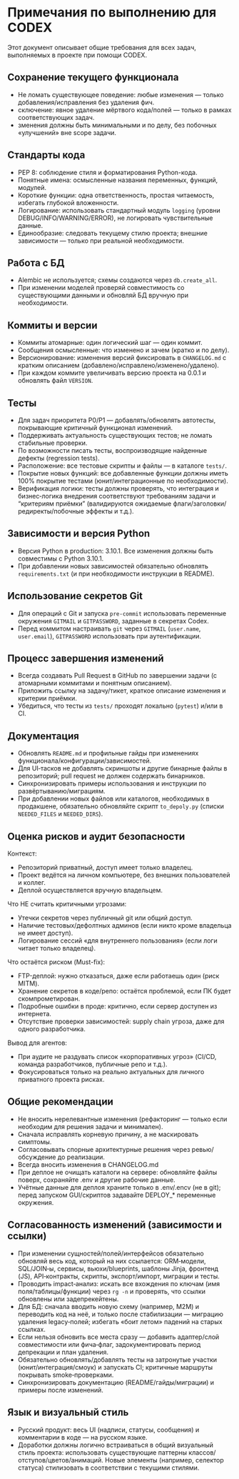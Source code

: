 # Примечания по выполнению для CODEX

Этот документ описывает общие требования для всех задач, выполняемых в проекте при помощи CODEX.

## Сохранение текущего функционала

- Не ломать существующее поведение: любые изменения — только добавления/исправления без удаления фич.
- сключение: явное удаление мёртвого кода/полей — только в рамках соответствующих задач.
- зменения должны быть минимальными и по делу, без побочных «улучшений» вне scope задачи.

## Стандарты кода

- PEP 8: соблюдение стиля и форматирования Python-кода.
- Понятные имена: осмысленные названия переменных, функций, модулей.
- Короткие функции: одна ответственность, простая читаемость, избегать глубокой вложенности.
- Логирование: использовать стандартный модуль `logging` (уровни DEBUG/INFO/WARNING/ERROR), не логировать чувствительные данные.
- Единообразие: следовать текущему стилю проекта; внешние зависимости — только при реальной необходимости.

## Работа с БД

- Alembic не используется; схемы создаются через `db.create_all`.
- При изменении моделей проверяй совместимость со существующими данными и обновляй БД вручную при необходимости.

## Коммиты и версии

- Коммиты атомарные: один логический шаг — один коммит.
- Сообщения осмысленные: что изменено и зачем (кратко и по делу).
- Версионирование: изменения версий фиксировать в `CHANGELOG.md` с кратким описанием (добавлено/исправлено/изменено/удалено).
- При каждом коммите увеличивать версию проекта на 0.0.1 и обновлять файл `VERSION`.

## Тесты

- Для задач приоритета P0/P1 — добавлять/обновлять автотесты, покрывающие критичный функционал изменений.
- Поддерживать актуальность существующих тестов; не ломать стабильные проверки.
- По возможности писать тесты, воспроизводящие найденные дефекты (regression tests).
- Расположение: все тестовые скрипты и файлы — в каталоге `tests/`.
- Покрытие новых функций: все добавленные функции должны иметь 100% покрытие тестами (юнит/интеграционные по необходимости).
- Верификация логики: тесты должны проверять, что интеграция и бизнес‑логика внедрения соответствуют требованиям задачи и “критериям приёмки” (валидируются ожидаемые флаги/заголовки/редиректы/побочные эффекты и т.д.).

## Зависимости и версия Python

- Версия Python в production: 3.10.1. Все изменения должны быть совместимы с Python 3.10.1.
- При добавлении новых зависимостей обязательно обновлять `requirements.txt` (и при необходимости инструкции в README).

## Использование секретов Git

- Для операций с Git и запуска `pre-commit` использовать переменные окружения `GITMAIL` и `GITPASSWORD`, заданные в секретах Codex.
- Перед коммитом настраивать `git` через `GITMAIL` (`user.name`, `user.email`), `GITPASSWORD` использовать при аутентификации.

## Процесс завершения изменений

- Всегда создавать Pull Request в GitHub по завершении задачи (с атомарными коммитами и понятным описанием).
- Приложить ссылку на задачу/тикет, краткое описание изменения и критерии приёмки.
- Убедиться, что тесты из `tests/` проходят локально (`pytest`) и/или в CI.

## Документация

- Обновлять `README.md` и профильные гайды при изменениях функционала/конфигурации/зависимостей.
- Для UI‑тасков не добавлять скриншоты и другие бинарные файлы в репозиторий; pull request не должен содержать бинарников.
- Синхронизировать примеры использования и инструкции по развёртыванию/миграциям.
- При добавлении новых файлов или каталогов, необходимых в продакшене, обязательно обновляйте скрипт `to_depoly.py` (списки `NEEDED_FILES` и `NEEDED_DIRS`).

## Оценка рисков и аудит безопасности

Контекст:

- Репозиторий приватный, доступ имеет только владелец.
- Проект ведётся на личном компьютере, без внешних пользователей и коллег.
- Деплой осуществляется вручную владельцем.

Что НЕ считать критичными угрозами:

- Утечки секретов через публичный git или общий доступ.
- Наличие тестовых/дефолтных админов (если никто кроме владельца не имеет доступ).
- Логирование сессий «для внутреннего пользования» (если логи читает только владелец).

Что остаётся риском (Must-fix):

- FTP-деплой: нужно отказаться, даже если работаешь один (риск MITM).
- Хранение секретов в коде/репо: остаётся проблемой, если ПК будет скомпрометирован.
- Подробные ошибки в проде: критично, если сервер доступен из интернета.
- Отсутствие проверки зависимостей: supply chain угроза, даже для одного разработчика.

Вывод для агентов:

- При аудите не раздувать список «корпоративных угроз» (CI/CD, команда разработчиков, публичные репо и т.д.).
- Фокусироваться только на реально актуальных для личного приватного проекта рисках.

## Общие рекомендации

- Не вносить нерелевантные изменения (рефакторинг — только если необходим для решения задачи и минимален).
- Сначала исправлять корневую причину, а не маскировать симптомы.
- Согласовывать спорные архитектурные решения через ревью/обсуждение до реализации.
- Всегда вносить изменения в CHANGELOG.md
- При деплое не очищать каталоги на сервере: обновляйте файлы поверх, сохраняйте .env и другие рабочие данные.
- Учётные данные для деплоя храните только в .env/.encv (не в git); перед запуском GUI/скриптов задавайте DEPLOY\_\* переменные окружения.

## Согласованность изменений (зависимости и ссылки)

- При изменении сущностей/полей/интерфейсов обязательно обновляй весь код, который на них ссылается: ORM‑модели, SQL/JOIN‑ы, сервисы, вьюхи/blueprints, шаблоны Jinja, фронтенд (JS), API‑контракты, скрипты, экспорт/импорт, миграции и тесты.
- Проводить impact‑анализ: искать все вхождения по ключам (имя поля/таблицы/функции) через `rg -n` и проверять, что ссылки обновлены или задепрекейтены.
- Для БД: сначала вводить новую схему (например, M2M) и переводить код на неё, и только после стабилизации — миграцию удаления legacy‑полей; избегать «боит летом» падений на старых ссылках.
- Если нельзя обновить все места сразу — добавить адаптер/слой совместимости или фича‑флаг, задокументировать период депрекации и план удаления.
- Обязательно обновлять/добавлять тесты на затронутые участки (юнит/интеграция/смоук) и запускать CI; критичные маршруты покрывать smоke‑проверками.
- Синхронизировать документацию (README/гайды/миграции) и примеры после изменений.

## Язык и визуальный стиль

- Русский продукт: весь UI (надписи, статусы, сообщения) и комментарии в коде — на русском языке.
- Доработки должны логично встраиваться в общий визуальный стиль проекта: использовать существующие паттерны классов/отступов/цветов/анимаций. Новые элементы (например, селектор статуса) стилизовать в соответствии с текущими стилями.

